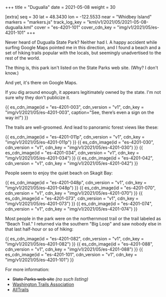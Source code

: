 +++
title = "Dugualla"
date = 2021-05-08
weight = 30

[extra]
seq = 30
lat = 48.3430
lon = -122.5533
near = "Whidbey Island"
markers = "markers.js"
track_log_key = "kml/v1/2021/05/2021-05-08-dugualla.kml"
cover = "es-4201-101"
cover_cdn_key = "img/v1/2021/05/es-4201-101"
+++

Never heard of Dugualla State Park? Neither had I. A happy accident while surfing Google Maps pointed me in this direction, and I found a beach and a set of hiking trails popular with the locals, but seemingly unadvertised to the rest of the world.

<!-- more -->

The thing is, this park isn't listed on the State Parks web site. (Why? I don't know.)

And yet, it's there on Google Maps.

If you dig around enough, it appears legitimately owned by the state. I'm not sure why they don't publicize it.

{{ es_cdn_image(id = "es-4201-003", cdn_version = "v1", cdn_key = "img/v1/2021/05/es-4201-003", caption="See, there’s even a sign on the way in!") }}

The trails are well-groomed. And lead to panoramic forest views like these:

{{ es_cdn_image(id = "es-4201-011p", cdn_version = "v1", cdn_key = "img/v1/2021/05/es-4201-011p") }}
{{ es_cdn_image(id = "es-4201-030", cdn_version = "v1", cdn_key = "img/v1/2021/05/es-4201-030") }}
{{ es_cdn_image(id = "es-4201-034", cdn_version = "v1", cdn_key = "img/v1/2021/05/es-4201-034") }}
{{ es_cdn_image(id = "es-4201-042", cdn_version = "v1", cdn_key = "img/v1/2021/05/es-4201-042") }}

People seem to enjoy the quiet beach on Skagit Bay:

{{ es_cdn_image(id = "es-4201-048p", cdn_version = "v1", cdn_key = "img/v1/2021/05/es-4201-048p") }}
{{ es_cdn_image(id = "es-4201-070", cdn_version = "v1", cdn_key = "img/v1/2021/05/es-4201-070") }}
{{ es_cdn_image(id = "es-4201-073", cdn_version = "v1", cdn_key = "img/v1/2021/05/es-4201-073") }}
{{ es_cdn_image(id = "es-4201-074", cdn_version = "v1", cdn_key = "img/v1/2021/05/es-4201-074") }}

Most people in the park were on the northernmost trail or the trail labeled as "Beach Trail." I returned via the southern "Big Loop" and saw nobody else in that last half-hour or so of hiking:

{{ es_cdn_image(id = "es-4201-082", cdn_version = "v1", cdn_key = "img/v1/2021/05/es-4201-082") }}
{{ es_cdn_image(id = "es-4201-088", cdn_version = "v1", cdn_key = "img/v1/2021/05/es-4201-088") }}
{{ es_cdn_image(id = "es-4201-101", cdn_version = "v1", cdn_key = "img/v1/2021/05/es-4201-101") }}

For more information:

* ~~State Parks web site~~ _(no such listing)_
* [Washington Trails Association](https://www.wta.org/go-hiking/hikes/dugualla-state-park)
* [AllTrails](https://www.alltrails.com/parks/us/washington/dugualla-state-park)
